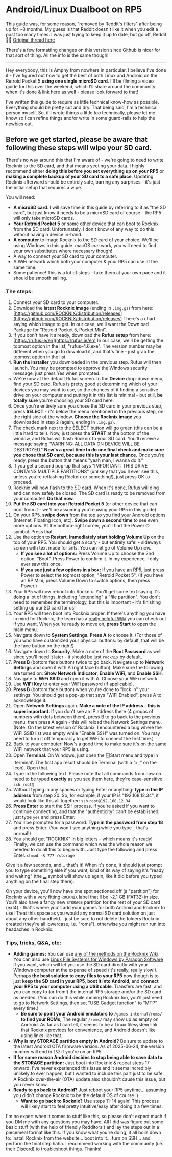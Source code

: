 # Android/Linux Dualboot on RP5
This guide was, for some reason, "removed by Reddit's filters" after being up for ~8 months. My guess is that Reddit doesn't like it when you edit a post too many times. I was just trying to keep it up to date, but go off, Reddit 🤷‍♀️
[Original thread here](https://www.reddit.com/r/retroid/comments/1h4lxsv/comment/mznsrlh)

There's a few formatting changes on this version since Github is nicer for that sort of thing. All the info is the same though!

-----

Hey everybody, this is Amphy from nowhere in particular. I believe I've done it - I've figured out how to get the best of both Linux and Android on the Retroid Pocket 5 **using one single microSD card**. I'll be filming a video guide for this over the weekend, which I'll share around the community when it's done & link here as well - please look forward to that!

I've written this guide to require as little technical know-how as possible. Everything should be pretty cut and dry. That being said, I'm a technical person myself. So, if I wrote things a little *too* technically, please let me know so I can refine things and/or write in some guard-rails to help the newbies out.

## Before we get started, please be aware that following these steps will wipe your SD card.

There's no way around this that I'm aware of - we're going to need to write Rocknix to the SD card, and that means yeeting your data. I highly recommend either **doing this before you set everything up on your RP5** or **making a complete backup of your SD card to a safe place**. Updating Rocknix afterward should be entirely safe, barring any surprises - it's just the initial setup that requires a wipe.

You will need:

* **A microSD card**. I will save time in this guide by referring to it as "the SD card", but just know it needs to be a microSD card of course - the RP5 will only take microSD cards.
* **Your Retroid Pocket 5** or some other device that can boot to Rocknix from the SD card. Unfortunately, I don't know of any way to do this without having a device in-hand.
* **A computer** to image Rocknix to the SD card of your choice. We'll be using Windows in this guide. macOS *can* work, you will need to find your own substitutes where necessary though!
* A way to connect your SD card to your computer.
* A WiFi network which both your computer & your RP5 can use at the same time.
* Some patience! This is a lot of steps - take them at your own pace and it should be smooth sailing.

### The steps:

1. Connect your SD card to your computer.
2. Download the **latest Rocknix image** (ending in `.img.gz`) from here: [https://github.com/ROCKNIX/distribution/releases](https://github.com/ROCKNIX/distribution/releases) There's a chart saying which image to get. In our case, we'll want the Download Package for "Retroid Pocket 5, Pocket Mini".
3. If you don't have it already, download the **Rufus setup** from here: [https://rufus.ie/en](https://rufus.ie/en) In our case, we'll be getting the topmost option in the list, "rufus-4.6.exe". The version number may be different when you go to download it, and that's fine - just grab the topmost option in the list.
4. **Run the installer** you downloaded in the previous step. Rufus will then launch. You may be prompted to approve the Windows security message, just press Yes when prompted.
5. We're now at the default Rufus screen. In the **Device** drop-down menu, find your SD card. Rufus is pretty good at determining which of your devices you may want to use, so the chances of it finding a sensitive drive on your computer and putting it in this list is minimal - but still, **be totally sure** you're choosing your SD card here.
6. Once you're entirely sure you chose the SD card in your previous step, press **SELECT** \- it's below the menu mentioned in the previous step, on the right side of the window. **Choose the Rocknix image** you downloaded in step 2 (again, ending in `.img.gz`).
7. The check mark next to the SELECT button will go green (this can be a little hard to tell). Now, just press the **START** at the bottom of the window, and Rufus will flash Rocknix to your SD card. You'll receive a message saying "WARNING: ALL DATA ON DEVICE WILL BE DESTROYED." **Now's a great time to do one final check and make sure you chose that SD card, because this is your last chance.** Once you're ready, press the button that means "yeah man, I wanna do it."
8. If you get a second pop-up that says "IMPORTANT: THIS DRIVE CONTAINS MULTIPLE PARTITIONS" (unlikely that you'll ever see this, unless you're reflashing Rocknix or something!), just press OK to proceed.
9. Rocknix will now flash to the SD card. When it's done, Rufus will ding and can now safely be closed. The SD card is ready to be removed from your computer! **Do that now.**
10. **Put the SD card into your Retroid Pocket 5** (or other device that can boot from it - we'll be assuming you're using your RP5 in this guide).
11. On your RP5, **swipe down** from the top so you find your Android options (Internet, Floating Icon, etc). **Swipe down a second time** to see even more options. At the bottom-right corner, you'll find the Power ⏻ symbol. Press that.
12. Use the option to **Restart**. **Immediately start holding Volume Up** on the top of your RP5. You should get a scary - but entirely safe! - sideways screen with text made for ants. You can let go of Volume Up now.
    * **If you see a lot of options:** Press Volume Up to choose the 2nd option, "Boot". Press Power to confirm it. In my experience, I only ever saw this once.
    * **If you see just a few options in a box:** If you have an RP5, just press Power to select the topmost option, "Retroid Pocket 5". (If you have an RP Mini, press Volume Down to switch options, then press Power.)
13. Your RP5 will now reboot into Rocknix. You'll get some text saying it's doing a lot of things, including "extending" a "file partition". You don't need to remember the terminology, but this is important - it's finishing setting up our SD card for us!
14. Your RP5 will then boot into Rocknix proper. If there's anything you have in mind for Rocknix, the team has a [really helpful Wiki](https://rocknix.org/) you can check out if you want. When you're ready to move on, **press Start** to open the main menu.
15. Navigate down to **System Settings**. **Press A** to choose it. (For those of you who have customized your physical buttons: by default, that will be the face button on the right!)
16. Navigate down to **Security**. Make a note of the **Root Password** as well since you'll need it later - it should be just `rocknix` by default.
17. **Press B** (bottom face button) twice to go back. Navigate up to **Network Settings** and open it with A (right face button). Make sure the following are turned on: **Show Network Indicator**, **Enable WiFi**, and **Enable SSH**.
18. Navigate to **WiFi SSID** and open it with A. Choose your WiFi network.
19. Use **WiFi Key** to enter your WiFi password (if applicable).
20. **Press B** (bottom face button) when you're done to "lock in" your settings. You should get a pop-up that says "WiFi Enabled", press A to acknowledge it.
21. Open **Network Settings** again. **Make a note of the IP address - this is super important**. If you don't see an IP address there (4 groups of numbers with dots between them), press B to go back to the previous menu, then press A again - this will reload the Network Settings menu. (Note: On the latest version of Rocknix, I encountered a bug where the WiFi SSID list was empty while "Enable SSH" was turned on. You may need to turn it off temporarily to get WiFi to connect the first time.)
22. Back to your computer! Now's a good time to make sure it's on the same WiFi network that your RP5 is using.
23. Open **Terminal**. On Windows, just open the 🪟Start menu and type in 'terminal'. The first app result should be Terminal (with a "`>_`" on the icon). Open that.
24. Type in the following text. Please note that all commands from now on need to be typed **exactly** as you see them here, they're case-sensitive. `ssh root@`
25. Without typing in any spaces or typing Enter or anything: **type in the IP address** from step 20. So, for example, if your IP is "192.168.12.34", it would look like this all together: `ssh` `root​@​192.168.12.34`
26. **Press Enter** to start the SSH process. If you're asked if you want to continue connecting, and that the "authenticity" can't be established, just type `yes` and press Enter.
27. You'll be prompted for a password. **Type in the password from step 18** and press Enter. (You won't see anything while you type - that's normal!)
28. You should get "ROCKNIX" in big letters - which means it's ready! Finally, we can use the command which was the whole reason we needed to do all this to begin with. Just type the following and press Enter. `chmod -R 777 /storage`

Give it a few seconds, and... that's it! When it's done, it should just prompt you to type something else if you want, kind of its way of saying it's "ready and waiting" (the ▂ symbol will show up again, like it did before you typed anything on the final step there).

On your device, you'll now have one spot sectioned off (a "partition") for Rocknix with a very fitting `ROCKNIX` label that'll be \~2.1 GB (FAT32) in size. You'll also have a fancy new `STORAGE` partition for the rest of your SD card (ext4) - that's where you'll add your games for both Android and Rocknix to use! Treat this space as you would any normal SD card solution on just about any other handheld... just be sure to not delete the folders Rocknix created (they're all lowercase, i.e. "roms"), otherwise you might run run into headaches in Rocknix.

### Tips, tricks, Q&A, etc:

* **Adding games:** You can use [any of the methods on the Rocknix Wiki](https://rocknix.org/play/add-games/). You can also use [Linux File Systems for Windows by Paragon Software](https://www.paragon-software.com/us/home/linuxfs-windows/#) if you want, which will let you use the SD card directly with your Windows computer at the expense of speed (it's really, really slow!). Perhaps **the best solution to copy files to your RP5** now though is to just **keep the SD card in your RP5**, **boot it into Android**, and **connect your RP5 to your computer using a USB cable**. Transfers are fast, and you can copy to (or from!) the internal RP5 storage and/or the SD card as needed. (You can do this while running Rocknix too, you'll just need to go to Network Settings, then set "USB Gadget function" to "MTP" every time.)
   * **Be sure to point your Android emulators to** `/games-internal/roms/` **to find your ROMs**, The regular `/roms/` may show up as empty on Android. As far as I can tell, it seems to be a Linux filesystem link that Rocknix provides for convenience, and Android doesn't like using links like that.
* **Why is my STORAGE partition empty in Android?** Be sure to update to the latest Android OTA firmware version. As of 2025-06-24, the version number will end in `152` if you're on an RP5.
* **If for some reason Android decides to stop being able to save data to the STORAGE partition:** Just boot into Rocknix & repeat steps 17 onward. I've never experienced this issue and it seems incredibly unlikely to ever happen, but I wanted to include this part just to be safe. A Rocknix over-the-air (OTA) update also shouldn't cause this issue, but you never know.
* **Ready to go back to Android?** Just reboot your RP5 anytime... assuming you didn't change Rocknix to be the default OS of course :)
   * **Want to go back to Rocknix?** Use steps 11-14 again! This process will likely start to feel pretty intuitive/easy after doing it a few times.

I'm no expert when it comes to stuff like this, so please don't expect much if you DM me with any questions you may have. All I did was figure out some basic stuff (with the help of friendly Redditors!) and lay the steps out in a piecemeal format like this. If you know what you're doing, it all boils down to: install Rocknix from the website... boot into it... turn on SSH... and perform the final step haha. I recommend working with the community (i.e. [their Discord](https://www.goretroid.com/pages/about-us)) to troubleshoot things. Thanks!
